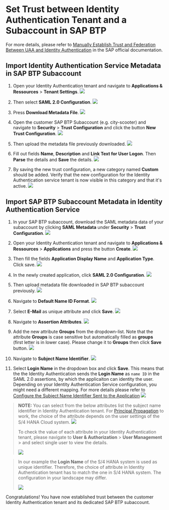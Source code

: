 # Set Trust between Identity Authentication Tenant and a Subaccount in SAP BTP
For more details, please refer to [Manually Establish Trust and Federation Between UAA and Identity Authentication](https://help.sap.com/viewer/65de2977205c403bbc107264b8eccf4b/Cloud/en-US/7c6aa87459764b179aeccadccd4f91f3.html#loio7c6aa87459764b179aeccadccd4f91f3) in the SAP official documentation.

## Import Identity Authentication Service Metadata in SAP BTP Subaccount
1. Open your Identity Authentication tenant and navigate to **Applications & Ressources** > **Tenant Settings**. 
![](images/2023-tenant-settings.png) 

1. Then select **SAML 2.0 Configuration**.
![](images/2023-go-to-saml2.png) 

1. Press **Download Metadata File**.
![](images/2023-download-metadata.png) 

1. Open the customer SAP BTP Subaccount (e.g. city-scooter) and navigate to **Security** > **Trust Configuration** and click the button **New Trust Configuration**.
![](images/new-trust-config.png)

1. Then upload the metadata file previously downloaded.
![](images/upload-metadata.png)  

1. Fill out fields **Name**, **Description** and **Link Text for User Logon**. Then **Parse** the details and **Save** the details.
![](images/add-metadata-details.png)

1. By saving the new trust configuration, a new category named **Custom** should be added. Verify that the new configuration for the Identity Authentication service tenant is now visible in this category and that it's active.
![](images/check-new-active-trust-config.png)

## Import SAP BTP Subaccount Metadata in Identity Authentication Service
1. In your SAP BTP subaccount, download the SAML metadata data of your subaccount by clicking **SAML Metadata** under **Security** > **Trust Configuration**. 
![](images/download-btp-metadata.png) 

1. Open your Identity Authentication tenant and navigate to **Applications & Ressources** > **Applications** and press the button **Create**. 
![](images/create-ias-app.png) 

1. Then fill the fields **Application Display Name** and **Application Type**. Click save.
![](images/add-ias-app-details.png)

1. In the newly created application, click **SAML 2.0 Configuration**.
![](images/ias-app-saml.png)

1. Then upload metadata file downloaded in SAP BTP subaccount previously.
![](images/import-btp-metadata.png)

1. Navigate to **Default Name ID Format**.
![](images/configure-default-name-id-format.png)

1.  Select **E-Mail** as unique attribute and click **Save**. 
![](images/select-email-format.png)

1. Navigate to **Assertion Attributes**.
![](images/select-assertion-attributes.png)

1. Add the new attribute **Groups** from the dropdown-list. Note that the attribute **Groups** is case sensitive but automatically filled as **groups** (first letter is in lower case). Please change it to **Groups** then click **Save** button.
![](images/add-attribute-group.png)

1. Navigate to **Subject Name Identifier**.
![](images/select-subject-name-identifier.png)

1. Select **Login Name** in the dropdown box and click **Save**. This means that the the Identity Authentication sends the **Login Name** as `name ID` in the SAML 2.0 assertions, by which the applicaiton can identity the user. Depending on your Identity Authentication Service configuration, you might need a different mapping. For more details please refer to [Configure the Subject Name Identifier Sent to the Application](https://help.sap.com/docs/IDENTITY_AUTHENTICATION/6d6d63354d1242d185ab4830fc04feb1/1d020e3a3ba34c43a71fde70bfa6419a.html)
![](images/select-login-name.png)


> **NOTE:** You can select from the below attributes list the subject name identifier in Identity Authentication tenant. For [Principal Propagation](../../propagate-identity/README.md) to work, the choice of the attribute depends on the user settings of the S/4 HANA Cloud system. 
> ![](images/list-subject-name-identifier.png)
>
> To check the value of each attribute in your Identity Authentication tenant, please navigate to **User & Authorization** > **User Management** > and select single user to view the details.
>
> ![](images/show-subject-name-identifier-value.png)

> In our example the **Login Name** of the S/4 HANA system is used as unique identifier. Therefore, the choice of attribute in Identity Authentication tenant has to match the one in S/4 HANA system. The configuration in your landscape may differ.
>
> ![](images/s4hana-maintain-business-user.png)

Congratulations! You have now established trust between the customer Identity Authentication tenant and its dedicated SAP BTP subaccount.
